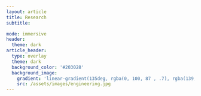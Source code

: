 ```yaml
---
layout: article
title: Research
subtitle:

mode: immersive
header:
  theme: dark
article_header:
  type: overlay
  theme: dark
  background_color: '#203028'
  background_image:
    gradient: 'linear-gradient(135deg, rgba(0, 100, 87 , .7), rgba(139, 34, 139, .7))'
    src: /assets/images/engineering.jpg
---
```


